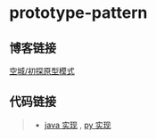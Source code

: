 # prototype-pattern

## 博客链接

[空城/初探原型模式](http://koon.cool/design-pattern/2018-07-04-prototype/)

## 代码链接

>- [java 实现](./java/PrototypeClient.java) , [py 实现](./python/PrototypeClient.py)

